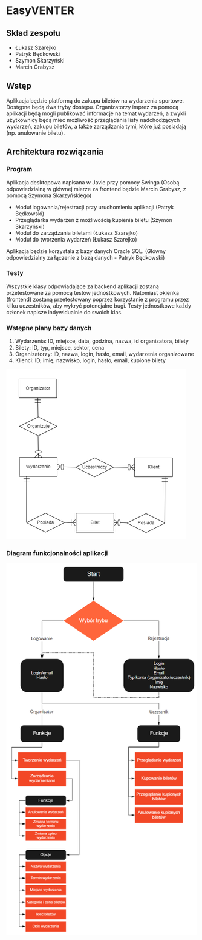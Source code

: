 # EasyVENTER

## Skład zespołu
- Łukasz Szarejko
- Patryk Będkowski
- Szymon Skarzyński
- Marcin Grabysz

## Wstęp
Aplikacja będzie platformą do zakupu biletów na wydarzenia sportowe.
Dostępne będą dwa tryby dostępu. Organizatorzy imprez za pomocą aplikacji
będą mogli publikować informacje na temat wydarzeń, a zwykli użytkownicy
będą mieć możliwość przeglądania listy nadchodzących wydarzeń, zakupu biletów, a także zarządzania tymi, które już posiadają (np. anulowanie biletu).

## Architektura rozwiązania

### Program
Aplikacja desktopowa napisana w Javie przy pomocy Swinga 
(Osobą odpowiedzialną w głównej mierze za frontend będzie Marcin Grabysz, z pomocą Szymona Skarzyńskiego)
- Moduł logowania/rejestracji przy uruchomieniu aplikacji (Patryk Będkowski)
- Przeglądarka wydarzeń z możliwością kupienia biletu (Szymon Skarzyński)
- Moduł do zarządzania biletami (Łukasz Szarejko)
- Moduł do tworzenia wydarzeń (Łukasz Szarejko)
<p>Aplikacja będzie korzystała z bazy danych Oracle SQL. (Główny odpowiedzialny za łączenie z bazą danych - Patryk Będkowski)</p>

### Testy
Wszystkie klasy odpowiadające za backend aplikacji zostaną przetestowane za pomocą testów jednostkowych.
Natomiast okienka (frontend) zostaną przetestowany poprzez korzystanie z programu przez kilku uczestników, aby wykryć potencjalne bugi.
Testy jednostkowe każdy członek napisze indywidualnie do swoich klas.

### Wstępne plany bazy danych
1. Wydarzenia: ID, miejsce, data, godzina, nazwa, id organizatora, bilety
2. Bilety: ID, typ, miejsce, sektor, cena
3. Organizatorzy: ID, nazwa, login, hasło, email, wydarzenia organizowane
4. Klienci: ID, imię, nazwisko, login, hasło, email, kupione bilety

![ERD_EasyVENT.png](./diagrams/ERD_EasyVENT.png)

### Diagram funkcjonalności aplikacji

![EasyVENT_diagram_flow.png](./diagrams/EasyVENT_diagram_flow.png)
